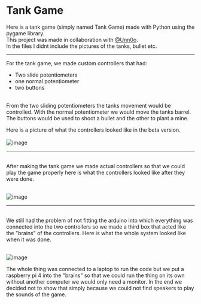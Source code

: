 <h1>Tank Game</h1>

Here is a tank game (simply named Tank Game) made with Python using the pygame library. 
<br>This project was made in collaboration with <a href="https://github.com/Unn0o">@Unn0o</a>.
<br>In the files I didnt include the pictures of the tanks, bullet etc. 
<hr>
For the tank game, we made custom controllers that had:
<ul>
  <li>Two slide potentiometers</li>
  <li>one normal potentiometer</li>
  <li>two buttons</li>
</ul>
<br>
From the two sliding potentiometers the tanks movement would be controlled. With the normal potentiometer we would move the tanks barrel. 
The buttons would be used to shoot a bullet and the other to plant a mine.

Here is a picture of what the controllers looked like in the beta version.<br><br>
![image](https://github.com/Cefucr/tank_Game/assets/105347805/965b1d67-693c-41bb-9251-a08aa3c67662)
<br>
<hr>
<br>
After making the tank game we made actual controllers so that we could play the game properly here is what the controllers looked like after they were done.<br><br>

![image](https://github.com/Cefucr/tank_Game/assets/105347805/fec65fef-94af-452a-aa94-c219f334f7b4)
<br>
<hr>
<br>
 We still had the problem of not fitting the arduino into which everything was connected into the two controllers so we made a third box that acted like the "brains" of the controllers. Here is what the whole system looked like when it was done.<br><br>
 
 ![image](https://github.com/Cefucr/tank_Game/assets/105347805/23d58ed3-33c2-4a93-97d4-2d296cce9074)

 The whole thing was connected to a laptop to run the code but we put a raspberry pi 4 into the "brains" so that we could run the thing on its own without another computer we would only need a monitor. In the end we decided not to show that simply because we could not find speakers to play the sounds of the game.
